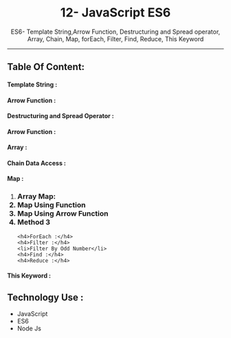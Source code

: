 
<h1 align="center">12- JavaScript ES6</h1>

<p align="center">ES6- Template String,Arrow Function, Destructuring and Spread operator, Array, Chain, Map, forEach, Filter, Find, Reduce, This Keyword</p>

<hr>

<h2>Table Of Content:</h2>

<h4>Template String :</h4>
<h4>Arrow Function :</h4>
<h4>Destructuring and Spread Operator :</h4>
<h4>Arrow Function :</h4>
<h4>Array :</h4>
<h4>Chain Data Access :</h4>

<h4>Map :</h4>
<ol>
    <li> 
        <h3>Array Map:</3>
        <li>Map Using Function</li>
        <li>Map Using Arrow Function</li>
        <li>Method 3</li>
    </li>

    <h4>ForEach :</h4>
    <h4>Filter :</h4>
    <li>Filter By Odd Number</li>
    <h4>Find :</h4>
    <h4>Reduce :</h4>
</ol>


<h4>This Keyword  :</h4>



<h2>Technology Use :</h2>

<ul>
    <li>JavaScript</li>
    <li>ES6</li>
    <li>Node Js</li>
</ul>